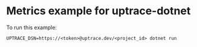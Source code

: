 # Metrics example for uptrace-dotnet

To run this example:

```shell
UPTRACE_DSN=https://<token>@uptrace.dev/<project_id> dotnet run
```
